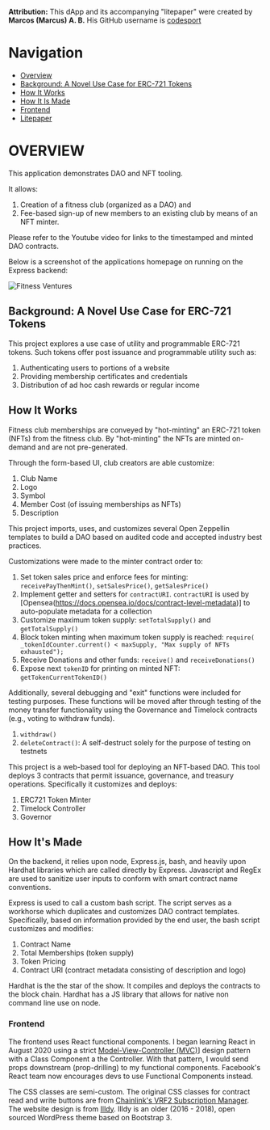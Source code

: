**Attribution:** This dApp and its accompanying "litepaper" were created by **Marcos (Marcus) A. B.** His GitHub username is [codesport](https://github.com/codesport/)

# Navigation

* [Overview](#overview)
* [Background: A Novel Use Case for ERC-721 Tokens](#background-a-novel-use-case-for-erc-721-tokens)
* [How It Works](#how-it-works)
* [How It Is Made](#how-its-made)
* [Frontend](#frontend)
* [Litepaper](https://github.com/codesport/fitness-club-dao/blob/metamask-signer/4-11-2022-Fitness-Ventures-litepaper.pdf)


# OVERVIEW

This application demonstrates DAO and NFT tooling.

It allows:

1. Creation of a fitness club (organized as a DAO) and 
2. Fee-based sign-up of new members to an existing club by means of an NFT minter.

Please refer to the Youtube video for links to the timestamped and minted DAO contracts.

Below is a screenshot of the applications homepage on running on the Express backend:


![Fitness Ventures](https://github.com/codesport/fitness-club-dao/blob/master/frontend/src/images/girl2.png "Fitness Ventures Homepage")

## Background: A Novel Use Case for ERC-721 Tokens 

This project explores a use case of utility and programmable ERC-721 tokens. Such tokens offer post issuance and programmable utility such as:

1. Authenticating users to portions of a website
2. Providing membership certificates and credentials 
3. Distribution of ad hoc cash rewards or regular income

## How It Works

Fitness club  memberships are conveyed by "hot-minting" an ERC-721 token (NFTs) from the fitness club. By "hot-minting" the NFTs are minted on-demand and are not pre-generated. 

Through the form-based UI, club creators are able customize:

1. Club Name
2. Logo
3. Symbol
4. Member Cost (of issuing memberships as NFTs)
5. Description

This project imports, uses, and customizes several Open Zeppellin templates to build a DAO based on audited code and accepted industry best practices. 

Customizations were made to the minter contract order to:

1. Set token sales price and enforce fees for minting:  `receivePayThenMint()`, `setSalesPrice()`, `getSalesPrice()`
2. Implement getter and setters for `contractURI`.  `contractURI` is used by [Opensea(https://docs.opensea.io/docs/contract-level-metadata)] to auto-populate metadata for a collection
3. Customize maximum token supply: `setTotalSupply()` and `getTotalSupply()`
4. Block token minting when maximum token supply is reached: `require( _tokenIdCounter.current() < maxSupply, "Max supply of NFTs exhausted");`
5. Receive Donations and other funds: `receive()` and `receiveDonations()`
6. Expose next `tokenID` for printing on minted NFT: `getTokenCurrentTokenID()`


Additionally, several debugging and "exit" functions were included for testing purposes. These functions will be moved after through testing of the money transfer functionality using the Governance and Timelock contracts (e.g., voting to withdraw funds).

1. `withdraw()`
2. `deleteContract()`: A self-destruct solely for the purpose of testing on testnets


This project is a web-based tool for deploying an NFT-based DAO. This tool deploys 3  contracts that permit issuance, governance, and treasury operations. Specifically it customizes and deploys:

1. ERC721 Token Minter
2. Timelock Controller
3. Governor 


## How It's Made

On the backend, it relies upon node, Express.js, bash, and heavily upon Hardhat libraries which are called directly by Express.  Javascript and RegEx are used to sanitize user inputs to conform with smart contract name conventions.

Express is used to  call a custom bash script. The script serves as a workhorse which duplicates and customizes DAO contract templates. Specifically,  based on information provided by the end user, the bash script customizes and modifies:

1. Contract Name 
2. Total Memberships (token supply) 
3. Token Pricing
4. Contract URI (contract metadata consisting of description and logo)

Hardhat is the the star of the show. It compiles and deploys the contracts to the block chain. Hardhat has a JS library that allows for native non command line use on node. 

### Frontend

The frontend uses React functional components.  I began learning React in August 2020 using a strict [Model-View-Controller (MVC)](https://github.com/codesport/admin-panel)] design pattern with a Class Component a the Controller.  With that pattern, I would send props downstream (prop-drilling) to my functional components. Facebook's React team now encourages devs to use Functional Components instead.

 The CSS classes are semi-custom.  The original CSS classes for contract read and write buttons are from [Chainlink's VRF2 Subscription Manager](https://vrf.chain.link/rinkeby/).  The website design is from [Illdy](https://colorlib.com/wp/themes/illdy/).  Illdy is an older (2016 - 2018), open sourced WordPress theme based on Bootstrap 3.